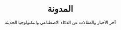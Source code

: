 ---
layout: blog
title: المدونة
subtitle: آخر الأخبار والمقالات عن الذكاء الاصطناعي والتكنولوجيا الحديثة
permalink: /blog/
---
